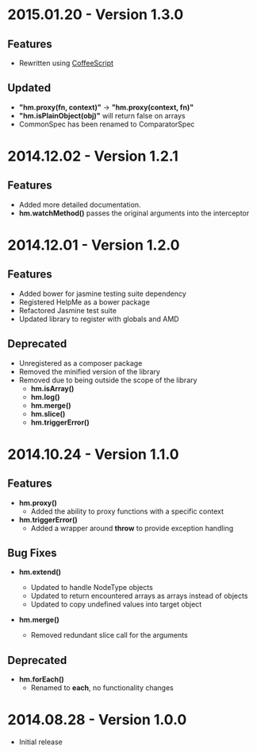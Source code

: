 # 2015.01.20 - Version 1.3.0

## Features
- Rewritten using [CoffeeScript](http://coffeescript.org/)

## Updated
- **"hm.proxy(fn, context)"** -> **"hm.proxy(context, fn)"**
- **"hm.isPlainObject(obj)"** will return false on arrays
- CommonSpec has been renamed to ComparatorSpec


# 2014.12.02 - Version 1.2.1

## Features
- Added more detailed documentation.
- **hm.watchMethod()** passes the original arguments into the interceptor


# 2014.12.01 - Version 1.2.0

## Features
- Added bower for jasmine testing suite dependency
- Registered HelpMe as a bower package
- Refactored Jasmine test suite
- Updated library to register with globals and AMD

## Deprecated
- Unregistered as a composer package
- Removed the minified version of the library
- Removed due to being outside the scope of the library
    - **hm.isArray()**
    - **hm.log()**
    - **hm.merge()**
    - **hm.slice()**
    - **hm.triggerError()**


# 2014.10.24 - Version 1.1.0

## Features
- **hm.proxy()**
    - Added the ability to proxy functions with a specific context
- **hm.triggerError()**
    - Added a wrapper around **throw** to provide exception handling

## Bug Fixes
- **hm.extend()**
    - Updated to handle NodeType objects
    - Updated to return encountered arrays as arrays instead of objects
    - Updated to copy undefined values into target object

- **hm.merge()**
    - Removed redundant slice call for the arguments

## Deprecated
- **hm.forEach()**
    - Renamed to **each**, no functionality changes

# 2014.08.28 - Version 1.0.0

- Initial release
